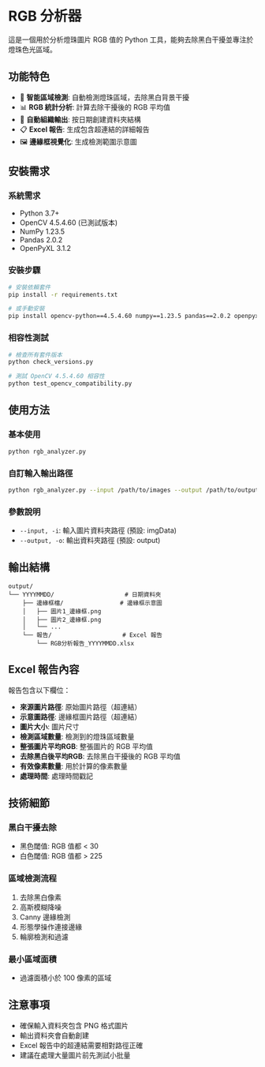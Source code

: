 # RGB 分析器

這是一個用於分析燈珠圖片 RGB 值的 Python 工具，能夠去除黑白干擾並專注於燈珠色光區域。

## 功能特色

- 🎯 **智能區域檢測**: 自動檢測燈珠區域，去除黑白背景干擾
- 📊 **RGB 統計分析**: 計算去除干擾後的 RGB 平均值
- 📁 **自動組織輸出**: 按日期創建資料夾結構
- 📋 **Excel 報告**: 生成包含超連結的詳細報告
- 🖼️ **邊緣框視覺化**: 生成檢測範圍示意圖

## 安裝需求

### 系統需求
- Python 3.7+
- OpenCV 4.5.4.60 (已測試版本)
- NumPy 1.23.5
- Pandas 2.0.2
- OpenPyXL 3.1.2

### 安裝步驟
```bash
# 安裝依賴套件
pip install -r requirements.txt

# 或手動安裝
pip install opencv-python==4.5.4.60 numpy==1.23.5 pandas==2.0.2 openpyxl==3.1.2
```

### 相容性測試
```bash
# 檢查所有套件版本
python check_versions.py

# 測試 OpenCV 4.5.4.60 相容性
python test_opencv_compatibility.py
```

## 使用方法

### 基本使用
```bash
python rgb_analyzer.py
```

### 自訂輸入輸出路徑
```bash
python rgb_analyzer.py --input /path/to/images --output /path/to/output
```

### 參數說明
- `--input, -i`: 輸入圖片資料夾路徑 (預設: imgData)
- `--output, -o`: 輸出資料夾路徑 (預設: output)

## 輸出結構

```
output/
└── YYYYMMDD/                    # 日期資料夾
    ├── 邊緣框檔/                # 邊緣框示意圖
    │   ├── 圖片1_邊緣框.png
    │   ├── 圖片2_邊緣框.png
    │   └── ...
    └── 報告/                    # Excel 報告
        └── RGB分析報告_YYYYMMDD.xlsx
```

## Excel 報告內容

報告包含以下欄位：
- **來源圖片路徑**: 原始圖片路徑（超連結）
- **示意圖路徑**: 邊緣框圖片路徑（超連結）
- **圖片大小**: 圖片尺寸
- **檢測區域數量**: 檢測到的燈珠區域數量
- **整張圖片平均RGB**: 整張圖片的 RGB 平均值
- **去除黑白後平均RGB**: 去除黑白干擾後的 RGB 平均值
- **有效像素數量**: 用於計算的像素數量
- **處理時間**: 處理時間戳記

## 技術細節

### 黑白干擾去除
- 黑色閾值: RGB 值都 < 30
- 白色閾值: RGB 值都 > 225

### 區域檢測流程
1. 去除黑白像素
2. 高斯模糊降噪
3. Canny 邊緣檢測
4. 形態學操作連接邊緣
5. 輪廓檢測和過濾

### 最小區域面積
- 過濾面積小於 100 像素的區域

## 注意事項

- 確保輸入資料夾包含 PNG 格式圖片
- 輸出資料夾會自動創建
- Excel 報告中的超連結需要相對路徑正確
- 建議在處理大量圖片前先測試小批量
